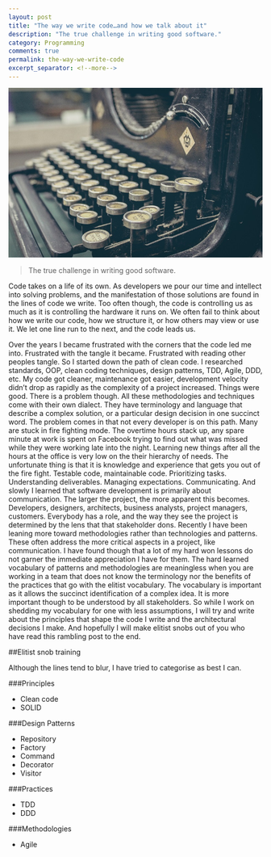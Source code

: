 ```yaml
---
layout: post
title: "The way we write code…and how we talk about it"
description: "The true challenge in writing good software."
category: Programming
comments: true
permalink: the-way-we-write-code
excerpt_separator: <!--more-->
---
```


![typewriter](/images/posts/2014/typewriter-800.jpg)

> The true challenge in writing good software.

Code takes on a life of its own. As developers we pour our time and intellect into solving problems, and the manifestation of those solutions are found in the lines of code we write. Too often though, the code is controlling us as much as it is controlling the hardware it runs on. We often fail to think about how we write our code, how we structure it, or how others may view or use it. We let one line run to the next, and the code leads us.
<!--more-->

Over the years I became frustrated with the corners that the code led me into. Frustrated with the tangle it became. Frustrated with reading other peoples tangle. So I started down the path of clean code. I researched standards, OOP, clean coding techniques, design patterns, TDD, Agile, DDD, etc. My code got cleaner, maintenance got easier, development velocity didn’t drop as rapidly as the complexity of a project increased. Things were good. There is a problem though. All these methodologies and techniques come with their own dialect. They have terminology and language that describe a complex solution, or a particular design decision in one succinct word. The problem comes in that not every developer is on this path. Many are stuck in fire fighting mode. The overtime hours stack up, any spare minute at work is spent on Facebook trying to find out what was missed while they were working late into the night. Learning new things after all the hours at the office is very low on the their hierarchy of needs. The unfortunate thing is that it is knowledge and experience that gets you out of the fire fight. Testable code, maintainable code. Prioritizing tasks. Understanding deliverables. Managing expectations. Communicating. And slowly I learned that software development is primarily about communication. The larger the project, the more apparent this becomes. Developers, designers, architects, business analysts, project managers, customers. Everybody has a role, and the way they see the project is determined by the lens that that stakeholder dons. Recently I have been leaning more toward methodologies rather than technologies and patterns. These often address the more critical aspects in a project, like communication. I have found though that a lot of my hard won lessons do not garner the immediate appreciation I have for them. The hard learned vocabulary of patterns and methodologies are meaningless when you are working in a team that does not know the terminology nor the benefits of the practices that go with the elitist vocabulary. The vocabulary is important as it allows the succinct identification of a complex idea. It is more important though to be understood by all stakeholders. So while I work on shedding my vocabulary for one with less assumptions, I will try and write about the principles that shape the code I write and the architectural decisions I make. And hopefully I will make elitist snobs out of you who have read this rambling post to the end. 

##Elitist snob training 

Although the lines tend to blur, I have tried to categorise as best I can. 

###Principles 

* Clean code
* SOLID 

###Design Patterns 

* Repository
* Factory
* Command
* Decorator
* Visitor

###Practices 

* TDD
* DDD

###Methodologies 

* Agile

